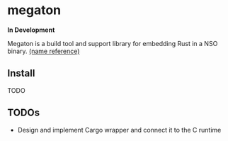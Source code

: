 # megaton

**In Development**

Megaton is a build tool and support library for embedding Rust in a NSO binary. [(name reference)](https://www.zeldadungeon.net/wiki/Rusty_Switch)

## Install
TODO

## TODOs
- Design and implement Cargo wrapper and connect it to the C runtime
